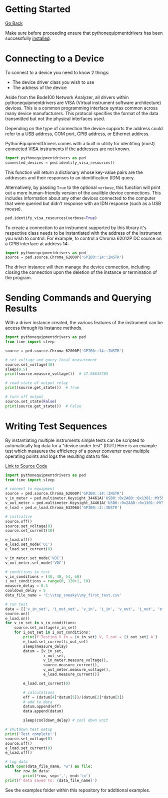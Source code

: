 # Getting Started
[Go Back](README.md)

Make sure before proceeding ensure that pythonequipmentdrivers has been successfully [installed](installation.md).

#  Connecting to a Device

To connect to a device you need to know 2 things:
- The device driver class you wish to use
- The address of the device

Aside from the Bode100 Network Analyzer, all drivers within pythonequipmentdrivers are VISA (Virtual instrument software architecture) devices. This is a common programming interface syntax common across many device manufacturers. This protocol specifies the format of the data transmitted but not the physical interfaces used.

Depending on the type of connection the device supports the address could refer to a USB address, COM port, GPIB address, or Ethernet address.

PythonEquipmentDrivers comes with a built in utility for identifing (most) connected VISA instruments if the addresses are not known.

```python
import pythonequipmentdrivers as ped
connected_devices = ped.identify_visa_resources()
```
This function will return a dictionary whose key-value pairs are the addresses and their responses to an identification (IDN) query.

Alternatively, by passing `True` to the optional `verbose`, this function will print out a more human-friendly version of the availible device connections. This includes information about any other devices connected to the computer that were queried but didn't response with an IDN response (such as a USB mouse).

```python
ped.identify_visa_resources(verbose=True)
```

To create a connection to an instrument supported by this library it's respective class needs to be instantiated with the address of the instrument you wish to control.
For example, to control a Chroma 62012P DC source on a GPIB interface at address 14:
```python
import pythonequipmentdrivers as ped
source = ped.source.Chroma_62000P('GPIB0::14::INSTR')
```
The driver instance will then manage the device connection, including closing the connection upon the deletion of the instance or termination of the program.

# Sending Commands and Querying Results
With a driver instance created, the various features of the instrument can be access through its instance methods.
```python
import pythonequipmentdrivers as ped
from time import sleep

source = ped.source.Chroma_62000P('GPIB0::14::INSTR')

# set voltage and query local measurement
source.set_voltage(48)
sleep(0.5)
print(source.measure_voltage())  # 47.98645785

# read state of output relay 
print(source.get_state())  # True

# turn off output
source.set_state(False)
print(source.get_state())  # False 
```

# Writing Test Sequences
By instantiating multiple instruments simple tests can be scripted to automatically log data for a "device under test" (DUT)
Here is an example test which measures the efficiency of a power converter over multiple operating points and logs the resulting data to file:

[Link to Source Code](..\examples\super_simple_matrix_test\simple_matrix.py)
```python
import pythonequipmentdrivers as ped
from time import sleep

# connect to equipment
source = ped.source.Chroma_62000P('GPIB0::14::INSTR')
v_in_meter = ped.multimeter.Keysight_34461A('USB0::0x2A8D::0x1301::MY59026778::INSTR')
v_out_meter = ped.multimeter.Keysight_34461A('USB0::0x2A8D::0x1301::MY59026586::INSTR')
e_load = ped.e_load.Chroma_63206A('GPIB0::3::INSTR')

# initialize
source.off()
source.set_voltage(0)
source.set_current(10)

e_load.off()
e_load.set_mode('CC')
e_load.set_current(0)

v_in_meter.set_mode('VDC')
v_out_meter.set_mode('VDC')

# conditions to test
v_in_conditions = (40, 48, 54, 60)
i_out_conditions = range(0, 120+1, 10)
measure_delay = 0.5
cooldown_delay = 5
data_file_name = 'C:\\top_sneaky\\my_first_test.csv'

# run test
data = [['v_in_set', 'i_out_set', 'v_in', 'i_in', 'v_out', 'i_out', 'efficiency']]
source.on()
e_load.on()
for v_in_set in v_in_conditions:
    source.set_voltage(v_in_set)
    for i_out_set in i_out_conditions:
        print(f'Testing V_in = {v_in_set} V, I_out = {i_out_set} A')
        e_load.set_current(i_out_set)
        sleep(measure_delay)
        datum = [v_in_set,
                 i_out_set,
                 v_in_meter.measure_voltage(),
                 source.measure_current(),
                 v_out_meter.measure_voltage(),
                 e_load.measure_current()]

        e_load.set_current(0)

        # calculations
        eff = (datum[4]*datum[5])/(datum[2]*datum[3])
        # add to data
        datum.append(eff)
        data.append(datum)

        sleep(cooldown_delay) # cool down unit

# shutdown test setup
print('Test complete!')
source.set_voltage(0)
source.off()
e_load.set_current(0)
e_load.off()

# log data
with open(data_file_name, "w") as file:
    for row in data:
        print(*row, sep=',', end='\n')
print(f'data saved to: {data_file_name}')
```

See the examples folder within this repository for additional examples.